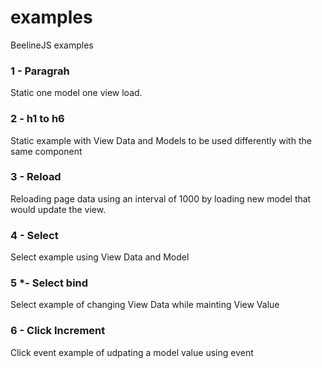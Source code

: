 # examples
BeelineJS examples

### 1 - Paragrah
Static one model one view load.

### 2 - h1 to h6
Static example with View Data and Models to be used differently with the same component

### 3 - Reload
Reloading page data using an interval of 1000 by loading new model that would update the view.

### 4 - Select
Select example using View Data and Model

### 5 *- Select bind
Select example of changing View Data while mainting View Value

### 6 - Click Increment
Click event example of udpating a model value using event

